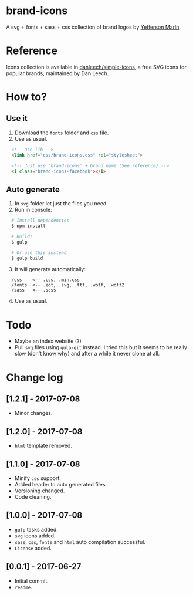 # brand-icons
A svg + fonts + sass + css collection of brand logos by [Yefferson Marín](https://github.com/yammadev).

# Reference
Icons collection is available in [danleech/simple-icons](https://github.com/danleech/simple-icons), a free SVG icons for popular brands, maintained by Dan Leech.

# How to?
## Use it
1. Download the `fonts` folder and `css` file.
2. Use as usual.
```html
  <!-- Use lib -->
  <link href="css/brand-icons.css" rel="stylesheet">

  <!-- Just use 'brand-icons' + brand name (See reference) -->
  <i class="brand-icons-facebook"></i>
```

## Auto generate
1. In `svg` folder let just the files you need.
2. Run in console:
```bash
  # Install dependencies
  $ npm install

  # Build!
  $ gulp

  # Or use this instead
  $ gulp build
```

3. It will generate automatically:
```
  /css    <-- .css, .min.css
  /fonts  <-- .eot, .svg, .ttf, .woff, .woff2
  /sass   <-- .scss
```
4. Use as usual.

# Todo
- Maybe an index website (?)
- Pull `svg` files using `gulp-git` instead. I tried this but it seems to be really slow (don't know why) and after a while it never clone at all.

# Change log
## [1.2.1] - 2017-07-08
- Minor changes.

## [1.2.0] - 2017-07-08
- `html` template removed.

## [1.1.0] - 2017-07-08
- Minify `css` support.
- Added header to auto generated files.
- Versioning changed.
- Code cleaning.

## [1.0.0] - 2017-07-08
- `gulp` tasks added.
- `svg` icons added.
- `sass`, `css`, `fonts` and `html` auto compilation successful.
- `License` added.

## [0.0.1] - 2017-06-27
- Initial commit.
- `readme`.
